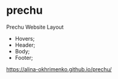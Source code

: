 # prechu
Prechu Website Layout

- Hovers;
- Header;
- Body;
- Footer;

https://alina-okhrimenko.github.io/prechu/
